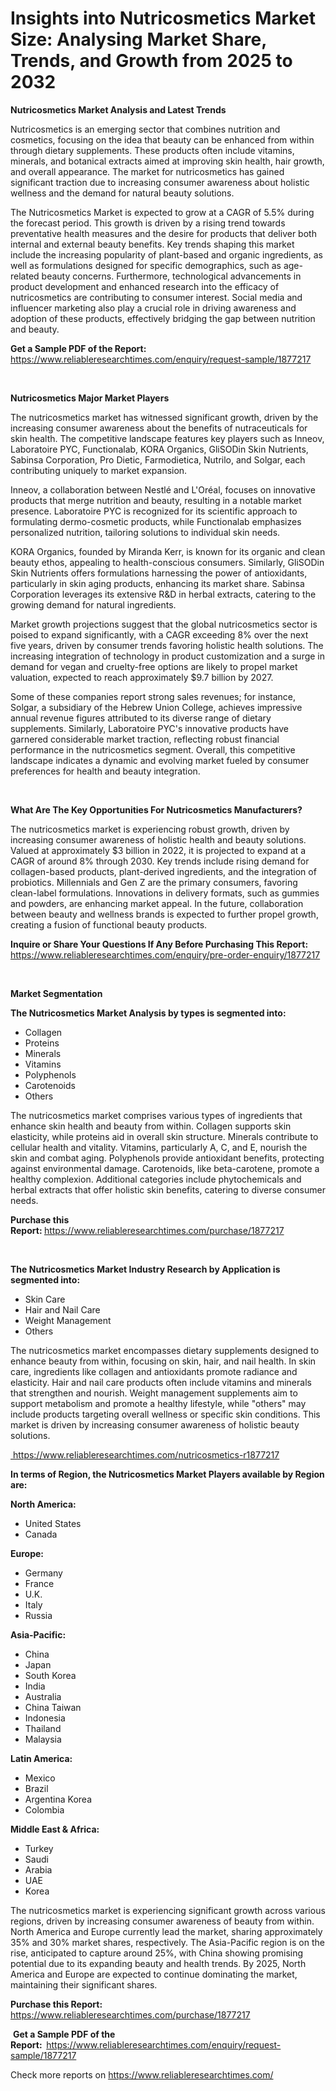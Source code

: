 <p><h1>Insights into Nutricosmetics Market Size: Analysing Market Share, Trends, and Growth from 2025 to 2032</h1></p><p><strong>Nutricosmetics Market Analysis and Latest Trends</strong></p>
<p><p>Nutricosmetics is an emerging sector that combines nutrition and cosmetics, focusing on the idea that beauty can be enhanced from within through dietary supplements. These products often include vitamins, minerals, and botanical extracts aimed at improving skin health, hair growth, and overall appearance. The market for nutricosmetics has gained significant traction due to increasing consumer awareness about holistic wellness and the demand for natural beauty solutions.</p><p>The Nutricosmetics Market is expected to grow at a CAGR of 5.5% during the forecast period. This growth is driven by a rising trend towards preventative health measures and the desire for products that deliver both internal and external beauty benefits. Key trends shaping this market include the increasing popularity of plant-based and organic ingredients, as well as formulations designed for specific demographics, such as age-related beauty concerns. Furthermore, technological advancements in product development and enhanced research into the efficacy of nutricosmetics are contributing to consumer interest. Social media and influencer marketing also play a crucial role in driving awareness and adoption of these products, effectively bridging the gap between nutrition and beauty.</p></p>
<p><strong>Get a Sample PDF of the Report:&nbsp;</strong> <a href="https://www.reliableresearchtimes.com/enquiry/request-sample/1877217?utm_campaign=1950&utm_medium=2&utm_source=Github&utm_content=ia&utm_term=08032025&utm_id=nutricosmetics">https://www.reliableresearchtimes.com/enquiry/request-sample/1877217</a></p>
<p>&nbsp;</p>
<p><strong>Nutricosmetics Major Market Players</strong></p>
<p><p>The nutricosmetics market has witnessed significant growth, driven by the increasing consumer awareness about the benefits of nutraceuticals for skin health. The competitive landscape features key players such as Inneov, Laboratoire PYC, Functionalab, KORA Organics, GliSODin Skin Nutrients, Sabinsa Corporation, Pro Dietic, Farmodietica, Nutrilo, and Solgar, each contributing uniquely to market expansion.</p><p>Inneov, a collaboration between Nestlé and L'Oréal, focuses on innovative products that merge nutrition and beauty, resulting in a notable market presence. Laboratoire PYC is recognized for its scientific approach to formulating dermo-cosmetic products, while Functionalab emphasizes personalized nutrition, tailoring solutions to individual skin needs.</p><p>KORA Organics, founded by Miranda Kerr, is known for its organic and clean beauty ethos, appealing to health-conscious consumers. Similarly, GliSODin Skin Nutrients offers formulations harnessing the power of antioxidants, particularly in skin aging products, enhancing its market share. Sabinsa Corporation leverages its extensive R&D in herbal extracts, catering to the growing demand for natural ingredients.</p><p>Market growth projections suggest that the global nutricosmetics sector is poised to expand significantly, with a CAGR exceeding 8% over the next five years, driven by consumer trends favoring holistic health solutions. The increasing integration of technology in product customization and a surge in demand for vegan and cruelty-free options are likely to propel market valuation, expected to reach approximately $9.7 billion by 2027.</p><p>Some of these companies report strong sales revenues; for instance, Solgar, a subsidiary of the Hebrew Union College, achieves impressive annual revenue figures attributed to its diverse range of dietary supplements. Similarly, Laboratoire PYC's innovative products have garnered considerable market traction, reflecting robust financial performance in the nutricosmetics segment. Overall, this competitive landscape indicates a dynamic and evolving market fueled by consumer preferences for health and beauty integration.</p></p>
<p>&nbsp;</p>
<p><strong>What Are The Key Opportunities For Nutricosmetics Manufacturers?</strong></p>
<p><p>The nutricosmetics market is experiencing robust growth, driven by increasing consumer awareness of holistic health and beauty solutions. Valued at approximately $3 billion in 2022, it is projected to expand at a CAGR of around 8% through 2030. Key trends include rising demand for collagen-based products, plant-derived ingredients, and the integration of probiotics. Millennials and Gen Z are the primary consumers, favoring clean-label formulations. Innovations in delivery formats, such as gummies and powders, are enhancing market appeal. In the future, collaboration between beauty and wellness brands is expected to further propel growth, creating a fusion of functional beauty products.</p></p>
<p><strong>Inquire or Share Your Questions If Any Before Purchasing This Report:</strong> <a href="https://www.reliableresearchtimes.com/enquiry/pre-order-enquiry/1877217?utm_campaign=1950&utm_medium=2&utm_source=Github&utm_content=ia&utm_term=08032025&utm_id=nutricosmetics">https://www.reliableresearchtimes.com/enquiry/pre-order-enquiry/1877217</a></p>
<p>&nbsp;</p>
<p><strong>Market Segmentation</strong></p>
<p><strong>The Nutricosmetics Market Analysis by types is segmented into:</strong></p>
<p><ul><li>Collagen</li><li>Proteins</li><li>Minerals</li><li>Vitamins</li><li>Polyphenols</li><li>Carotenoids</li><li>Others</li></ul></p>
<p><p>The nutricosmetics market comprises various types of ingredients that enhance skin health and beauty from within. Collagen supports skin elasticity, while proteins aid in overall skin structure. Minerals contribute to cellular health and vitality. Vitamins, particularly A, C, and E, nourish the skin and combat aging. Polyphenols provide antioxidant benefits, protecting against environmental damage. Carotenoids, like beta-carotene, promote a healthy complexion. Additional categories include phytochemicals and herbal extracts that offer holistic skin benefits, catering to diverse consumer needs.</p></p>
<p><strong>Purchase this Report:&nbsp;</strong><a href="https://www.reliableresearchtimes.com/purchase/1877217?utm_campaign=1950&utm_medium=2&utm_source=Github&utm_content=ia&utm_term=08032025&utm_id=nutricosmetics">https://www.reliableresearchtimes.com/purchase/1877217</a></p>
<p>&nbsp;</p>
<p><strong>The Nutricosmetics Market Industry Research by Application is segmented into:</strong></p>
<p><ul><li>Skin Care</li><li>Hair and Nail Care</li><li>Weight Management</li><li>Others</li></ul></p>
<p><p>The nutricosmetics market encompasses dietary supplements designed to enhance beauty from within, focusing on skin, hair, and nail health. In skin care, ingredients like collagen and antioxidants promote radiance and elasticity. Hair and nail care products often include vitamins and minerals that strengthen and nourish. Weight management supplements aim to support metabolism and promote a healthy lifestyle, while "others" may include products targeting overall wellness or specific skin conditions. This market is driven by increasing consumer awareness of holistic beauty solutions.</p></p>
<p><a href="https://www.reliableresearchtimes.com/nutricosmetics-r1877217?utm_campaign=1950&utm_medium=2&utm_source=Github&utm_content=ia&utm_term=08032025&utm_id=nutricosmetics">&nbsp;https://www.reliableresearchtimes.com/nutricosmetics-r1877217</a></p>
<p><strong>In terms of Region, the Nutricosmetics Market Players available by Region are:</strong></p>
<p>
    <p> <strong> North America: </strong>
        <ul>
            <li>United States</li>
            <li>Canada</li>
        </ul>
        </p> 
    <p> <strong> Europe: </strong>
        <ul>
            <li>Germany</li>
            <li>France</li>
            <li>U.K.</li>
            <li>Italy</li>
            <li>Russia</li>
        </ul>
        </p> 
    <p> <strong> Asia-Pacific: </strong>
        <ul>
            <li>China</li>
            <li>Japan</li>
            <li>South Korea</li>
            <li>India</li>
            <li>Australia</li>
            <li>China Taiwan</li>
            <li>Indonesia</li>
            <li>Thailand</li>
            <li>Malaysia</li>
        </ul>
        </p> 
    <p> <strong> Latin America: </strong>
        <ul>
            <li>Mexico</li>
            <li>Brazil</li>
            <li>Argentina Korea</li>
            <li>Colombia</li>
        </ul>
        </p> 
    <p> <strong> Middle East & Africa: </strong>
        <ul>
            <li>Turkey</li>
            <li>Saudi</li>
            <li>Arabia</li>
            <li>UAE</li>
            <li>Korea</li>
        </ul>
    </p>
    </p>
<p><p>The nutricosmetics market is experiencing significant growth across various regions, driven by increasing consumer awareness of beauty from within. North America and Europe currently lead the market, sharing approximately 35% and 30% market shares, respectively. The Asia-Pacific region is on the rise, anticipated to capture around 25%, with China showing promising potential due to its expanding beauty and health trends. By 2025, North America and Europe are expected to continue dominating the market, maintaining their significant shares.</p></p>
<p><strong>Purchase this Report: </strong><a href="https://www.reliableresearchtimes.com/purchase/1877217?utm_campaign=1950&utm_medium=2&utm_source=Github&utm_content=ia&utm_term=08032025&utm_id=nutricosmetics">https://www.reliableresearchtimes.com/purchase/1877217</a></p>
<p>&nbsp;<strong>Get a Sample PDF of the Report:&nbsp;&nbsp;</strong><a href="https://www.reliableresearchtimes.com/enquiry/request-sample/1877217?utm_campaign=1950&utm_medium=2&utm_source=Github&utm_content=ia&utm_term=08032025&utm_id=nutricosmetics">https://www.reliableresearchtimes.com/enquiry/request-sample/1877217</a></p>
<p><strong></strong></p>
<p>Check more reports on <a href="https://www.reliableresearchtimes.com/?utm_campaign=1950&utm_medium=2&utm_source=Github&utm_content=ia&utm_term=08032025&utm_id=nutricosmetics">https://www.reliableresearchtimes.com/</a></p>